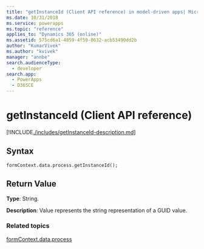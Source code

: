 ```yaml
---
title: "getInstanceId (Client API reference) in model-driven apps| MicrosoftDocs"
ms.date: 10/31/2018
ms.service: powerapps
ms.topic: "reference"
applies_to: "Dynamics 365 (online)"
ms.assetid: 575cd6a1-4859-4f59-8632-acb53490dd2b
author: "KumarVivek"
ms.author: "kvivek"
manager: "annbe"
search.audienceType: 
  - developer
search.app: 
  - PowerApps
  - D365CE
---
```

# getInstanceId (Client API reference)



[!INCLUDE[./includes/getInstanceId-description.md](./includes/getInstanceId-description.md)]

## Syntax

`formContext.data.process.getInstanceId();`

## Return Value

**Type**: String. 

**Description**: Value represents the string representation of a GUID value.

### Related topics

[formContext.data.process](../../formContext-data-process.md)
 


